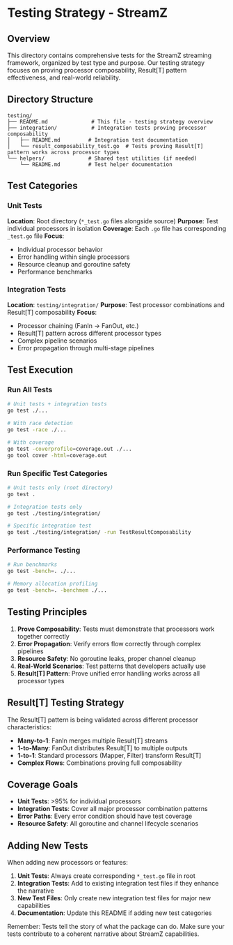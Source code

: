 # Testing Strategy - StreamZ

## Overview

This directory contains comprehensive tests for the StreamZ streaming framework, organized by test type and purpose. Our testing strategy focuses on proving processor composability, Result[T] pattern effectiveness, and real-world reliability.

## Directory Structure

```
testing/
├── README.md              # This file - testing strategy overview
├── integration/           # Integration tests proving processor composability  
│   ├── README.md         # Integration test documentation
│   └── result_composability_test.go  # Tests proving Result[T] pattern works across processor types
└── helpers/              # Shared test utilities (if needed)
    └── README.md         # Test helper documentation
```

## Test Categories

### Unit Tests
**Location**: Root directory (`*_test.go` files alongside source)
**Purpose**: Test individual processors in isolation
**Coverage**: Each `.go` file has corresponding `_test.go` file
**Focus**: 
- Individual processor behavior
- Error handling within single processors  
- Resource cleanup and goroutine safety
- Performance benchmarks

### Integration Tests
**Location**: `testing/integration/`
**Purpose**: Test processor combinations and Result[T] composability
**Focus**:
- Processor chaining (FanIn -> FanOut, etc.)
- Result[T] pattern across different processor types
- Complex pipeline scenarios
- Error propagation through multi-stage pipelines

## Test Execution

### Run All Tests
```bash
# Unit tests + integration tests
go test ./...

# With race detection
go test -race ./...

# With coverage
go test -coverprofile=coverage.out ./...
go tool cover -html=coverage.out
```

### Run Specific Test Categories
```bash
# Unit tests only (root directory)
go test .

# Integration tests only
go test ./testing/integration/

# Specific integration test
go test ./testing/integration/ -run TestResultComposability
```

### Performance Testing
```bash
# Run benchmarks
go test -bench=. ./...

# Memory allocation profiling
go test -bench=. -benchmem ./...
```

## Testing Principles

1. **Prove Composability**: Tests must demonstrate that processors work together correctly
2. **Error Propagation**: Verify errors flow correctly through complex pipelines  
3. **Resource Safety**: No goroutine leaks, proper channel cleanup
4. **Real-World Scenarios**: Test patterns that developers actually use
5. **Result[T] Pattern**: Prove unified error handling works across all processor types

## Result[T] Testing Strategy

The Result[T] pattern is being validated across different processor characteristics:

- **Many-to-1**: FanIn merges multiple Result[T] streams
- **1-to-Many**: FanOut distributes Result[T] to multiple outputs
- **1-to-1**: Standard processors (Mapper, Filter) transform Result[T]
- **Complex Flows**: Combinations proving full composability

## Coverage Goals

- **Unit Tests**: >95% for individual processors
- **Integration Tests**: Cover all major processor combination patterns
- **Error Paths**: Every error condition should have test coverage
- **Resource Safety**: All goroutine and channel lifecycle scenarios

## Adding New Tests

When adding new processors or features:

1. **Unit Tests**: Always create corresponding `*_test.go` file in root
2. **Integration Tests**: Add to existing integration test files if they enhance the narrative
3. **New Test Files**: Only create new integration test files for major new capabilities
4. **Documentation**: Update this README if adding new test categories

Remember: Tests tell the story of what the package can do. Make sure your tests contribute to a coherent narrative about StreamZ capabilities.